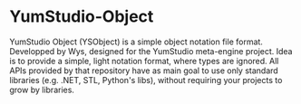 # YumStudio-Object

YumStudio Object (YSObject) is a simple object notation file format.
Developped by Wys, designed for the YumStudio meta-engine project.
Idea is to provide a simple, light notation format, where types are ignored. All APIs provided by that repository have as main goal to use only standard libraries (e.g. .NET, STL, Python's libs), without requiring your projects to grow by libraries.
